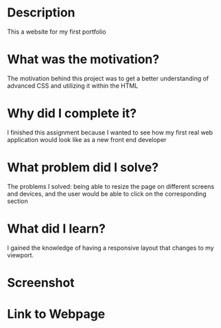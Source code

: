 # Description
This a website for my first portfolio
# What was the motivation?
The motivation behind this project was to get a better understanding of advanced CSS and utilizing it within the HTML
# Why did I complete it?
I finished this assignment because I wanted to see how my first real web application would look like as a new front end developer
# What problem did I solve?
The problems I solved: being able to resize the page on different screens and devices, and the user would be able to click on the corresponding section
# What did I learn?
I gained the knowledge of having a responsive layout that changes to my viewport.
# Screenshot


# Link to Webpage

